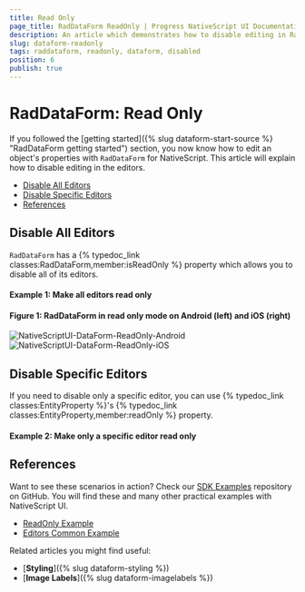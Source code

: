 ```yaml
---
title: Read Only
page_title: RadDataForm ReadOnly | Progress NativeScript UI Documentation
description: An article which demonstrates how to disable editing in RadDataForm for NativeScript.
slug: dataform-readonly
tags: raddataform, readonly, dataform, disabled
position: 6
publish: true
---
```


# RadDataForm: Read Only

If you followed the [getting started]({% slug dataform-start-source %} "RadDataForm getting started") section, you now know how to edit an object's properties with `RadDataForm` for NativeScript. This article will explain how to disable editing in the editors.

* [Disable All Editors](#disable-all-editors)
* [Disable Specific Editors](#disable-specific-editors)
* [References](#references)

## Disable All Editors

`RadDataForm` has a {% typedoc_link classes:RadDataForm,member:isReadOnly %} property which allows you to disable all of its editors. 

#### Example 1: Make all editors read only

<snippet id='dataform-form-readonly-xml'/>

#### Figure 1: RadDataForm in read only mode on Android (left) and iOS (right)

![NativeScriptUI-DataForm-ReadOnly-Android](/controls/NativeScript/DataForm/images/dataform-readonly-android.png "ReadOnly mode of RadDataForm in Android") ![NativeScriptUI-DataForm-ReadOnly-iOS](/controls/NativeScript/DataForm/images/dataform-readonly-ios.png "ReadOnly mode of RadDataForm in iOS")

## Disable Specific Editors

If you need to disable only a specific editor, you can use {% typedoc_link classes:EntityProperty %}'s {% typedoc_link classes:EntityProperty,member:readOnly %} property.

#### Example 2: Make only a specific editor read only

<snippet id='dataform-property-readonly-xml'/>

## References
Want to see these scenarios in action?
Check our [SDK Examples](https://github.com/telerik/nativescript-ui-samples) repository on GitHub. You will find these and many other practical examples with NativeScript UI.

* [ReadOnly Example](https://github.com/telerik/nativescript-ui-samples/tree/master/dataform/app/examples/editors/readonly)
* [Editors Common Example](https://github.com/telerik/nativescript-ui-samples/tree/master/dataform/app/examples/editors)

Related articles you might find useful:

* [**Styling**]({% slug dataform-styling %})
* [**Image Labels**]({% slug dataform-imagelabels %})
